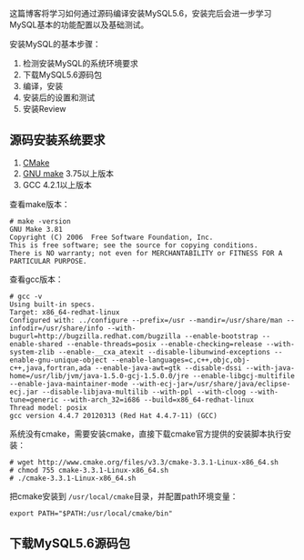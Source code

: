 <!--
author: jockchou
date: 2015-08-18
title: MySQL5.6源码编译安装
tags: MySQL，源码
category: MySQL数据库
status: draft
summary: 这篇博客将学习如何通过源码编译安装MySQL5.6，安装完后会进一步学习MySQL基本的功能配置以及基础测试。
-->

这篇博客将学习如何通过源码编译安装MySQL5.6，安装完后会进一步学习MySQL基本的功能配置以及基础测试。

安装MySQL的基本步骤：

1. 检测安装MySQL的系统环境要求  
2. 下载MySQL5.6源码包  
3. 编译，安装  
4. 安装后的设置和测试  
5. 安装Review

## 源码安装系统要求 ##
1. [CMake][1]  
2. [GNU make][2] 3.75以上版本  
3. GCC 4.2.1以上版本

查看make版本：

```
# make -version
GNU Make 3.81
Copyright (C) 2006  Free Software Foundation, Inc.
This is free software; see the source for copying conditions.
There is NO warranty; not even for MERCHANTABILITY or FITNESS FOR A
PARTICULAR PURPOSE.

```

查看gcc版本：

```
# gcc -v
Using built-in specs.
Target: x86_64-redhat-linux
Configured with: ../configure --prefix=/usr --mandir=/usr/share/man --infodir=/usr/share/info --with-bugurl=http://bugzilla.redhat.com/bugzilla --enable-bootstrap --enable-shared --enable-threads=posix --enable-checking=release --with-system-zlib --enable-__cxa_atexit --disable-libunwind-exceptions --enable-gnu-unique-object --enable-languages=c,c++,objc,obj-c++,java,fortran,ada --enable-java-awt=gtk --disable-dssi --with-java-home=/usr/lib/jvm/java-1.5.0-gcj-1.5.0.0/jre --enable-libgcj-multifile --enable-java-maintainer-mode --with-ecj-jar=/usr/share/java/eclipse-ecj.jar --disable-libjava-multilib --with-ppl --with-cloog --with-tune=generic --with-arch_32=i686 --build=x86_64-redhat-linux
Thread model: posix
gcc version 4.4.7 20120313 (Red Hat 4.4.7-11) (GCC) 

```

系统没有cmake，需要安装cmake，直接下载cmake官方提供的安装脚本执行安装：

```
# wget http://www.cmake.org/files/v3.3/cmake-3.3.1-Linux-x86_64.sh
# chmod 755 cmake-3.3.1-Linux-x86_64.sh 
# ./cmake-3.3.1-Linux-x86_64.sh 
```
把cmake安装到 `/usr/local/cmake`目录，并配置path环境变量：

```
export PATH="$PATH:/usr/local/cmake/bin"
```

## 下载MySQL5.6源码包 ##





[1]:http://www.cmake.org
[2]:http://www.gnu.org/software/make/
[3]:http://howtolamp.com/lamp/mysql/5.6/installing/
[4]:http://dev.mysql.com/doc/mysql-sourcebuild-excerpt/5.6/en/installing-source-distribution.html




